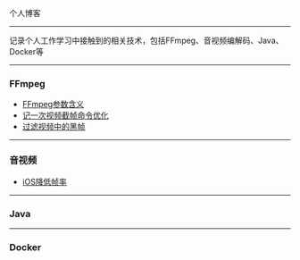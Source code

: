 个人博客

-------
记录个人工作学习中接触到的相关技术，包括FFmpeg、音视频编解码、Java、Docker等

------
### FFmpeg
* [FFmpeg参数含义](https://github.com/GeorgeCh2/blog/blob/master/ffmpeg/ffmpeg%20%E5%8F%82%E6%95%B0%E5%90%AB%E4%B9%89.md)
* [记一次视频截帧命令优化](https://github.com/GeorgeCh2/blog/blob/master/ffmpeg/%E8%AE%B0%E4%B8%80%E6%AC%A1%E8%A7%86%E9%A2%91%E6%88%AA%E5%B8%A7%E5%91%BD%E4%BB%A4%E4%BC%98%E5%8C%96.md)
* [过滤视频中的黑帧](https://github.com/GeorgeCh2/blog/blob/master/ffmpeg/%E8%BF%87%E6%BB%A4%E8%A7%86%E9%A2%91%E4%B8%AD%E7%9A%84%E9%BB%91%E5%B8%A7.md)

------

### 音视频
* [iOS降低帧率](https://github.com/GeorgeCh2/blog/blob/master/%E9%9F%B3%E8%A7%86%E9%A2%91/iOS%E9%99%8D%E4%BD%8E%E8%A7%86%E9%A2%91%E5%B8%A7%E7%8E%87.md)
------

### Java

------

### Docker